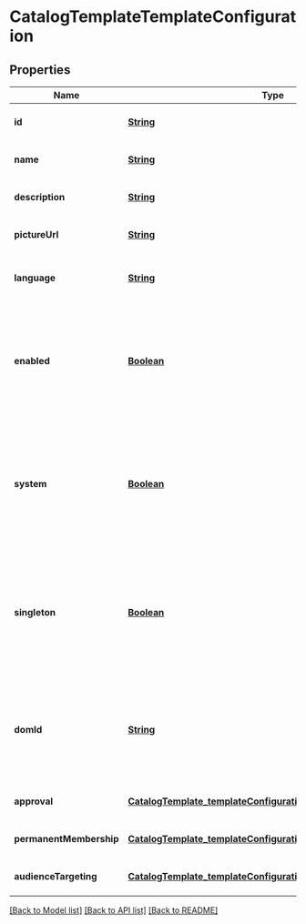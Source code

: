 # CatalogTemplateTemplateConfiguration
## Properties

Name | Type | Description | Notes
------------ | ------------- | ------------- | -------------
**id** | [**String**](string.md) | Template ID. | [optional] [default to null]
**name** | [**String**](string.md) | Template Name. | [optional] [default to null]
**description** | [**String**](string.md) | Template Description. | [optional] [default to null]
**pictureUrl** | [**String**](string.md) | Template Picture URL. | [optional] [default to null]
**language** | [**String**](string.md) | Template Language (e.g. &#39;en-US&#39;). | [optional] [default to null]
**enabled** | [**Boolean**](boolean.md) | Defines if the template is enabled or not, and therefore available for end-users or not. | [optional] [default to null]
**system** | [**Boolean**](boolean.md) | Defines if the template should be considered as &#39;system&#39;, and therefore could not be deleted, exported... | [optional] [default to null]
**singleton** | [**Boolean**](boolean.md) | Defines if the template should restrict the number of associated teams created from itself to one. | [optional] [default to null]
**domId** | [**String**](string.md) | Unique identifier that could be used safely client-side to identify an HTML tag. | [optional] [default to null]
**approval** | [**CatalogTemplate_templateConfiguration_approval**](CatalogTemplate_templateConfiguration_approval.md) |  | [optional] [default to null]
**permanentMembership** | [**CatalogTemplate_templateConfiguration_permanentMembership**](CatalogTemplate_templateConfiguration_permanentMembership.md) |  | [optional] [default to null]
**audienceTargeting** | [**CatalogTemplate_templateConfiguration_audienceTargeting**](CatalogTemplate_templateConfiguration_audienceTargeting.md) |  | [optional] [default to null]

[[Back to Model list]](../README.md#documentation-for-models) [[Back to API list]](../README.md#documentation-for-api-endpoints) [[Back to README]](../README.md)

